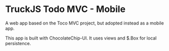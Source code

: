 # TruckJS Todo MVC - Mobile
A web app based on the Toco MVC project, but adopted instead as a mobile app.


This app is built with ChocolateChip-UI. It uses views and $.Box for local persistence.